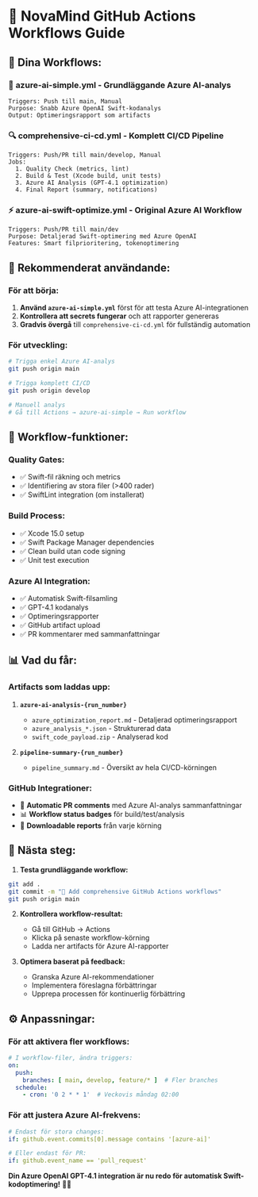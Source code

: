 # 🚀 NovaMind GitHub Actions Workflows Guide

## 📁 Dina Workflows:

### 🧠 **azure-ai-simple.yml** - Grundläggande Azure AI-analys
```
Triggers: Push till main, Manual
Purpose: Snabb Azure OpenAI Swift-kodanalys
Output: Optimeringsrapport som artifacts
```

### 🔍 **comprehensive-ci-cd.yml** - Komplett CI/CD Pipeline
```
Triggers: Push/PR till main/develop, Manual
Jobs: 
  1. Quality Check (metrics, lint)
  2. Build & Test (Xcode build, unit tests)
  3. Azure AI Analysis (GPT-4.1 optimization)
  4. Final Report (summary, notifications)
```

### ⚡ **azure-ai-swift-optimize.yml** - Original Azure AI Workflow
```
Triggers: Push/PR till main/dev
Purpose: Detaljerad Swift-optimering med Azure OpenAI
Features: Smart filprioritering, tokenoptimering
```

## 🎯 **Rekommenderat användande:**

### **För att börja:**
1. **Använd `azure-ai-simple.yml`** först för att testa Azure AI-integrationen
2. **Kontrollera att secrets fungerar** och att rapporter genereras
3. **Gradvis övergå** till `comprehensive-ci-cd.yml` för fullständig automation

### **För utveckling:**
```bash
# Trigga enkel Azure AI-analys
git push origin main

# Trigga komplett CI/CD
git push origin develop

# Manuell analys
# Gå till Actions → azure-ai-simple → Run workflow
```

## 🔧 **Workflow-funktioner:**

### **Quality Gates:**
- ✅ Swift-fil räkning och metrics
- ✅ Identifiering av stora filer (>400 rader)
- ✅ SwiftLint integration (om installerat)

### **Build Process:**
- ✅ Xcode 15.0 setup
- ✅ Swift Package Manager dependencies
- ✅ Clean build utan code signing
- ✅ Unit test execution

### **Azure AI Integration:**
- ✅ Automatisk Swift-filsamling
- ✅ GPT-4.1 kodanalys
- ✅ Optimeringsrapporter
- ✅ GitHub artifact upload
- ✅ PR kommentarer med sammanfattningar

## 📊 **Vad du får:**

### **Artifacts som laddas upp:**
1. **`azure-ai-analysis-{run_number}`**
   - `azure_optimization_report.md` - Detaljerad optimeringsrapport
   - `azure_analysis_*.json` - Strukturerad data
   - `swift_code_payload.zip` - Analyserad kod

2. **`pipeline-summary-{run_number}`**
   - `pipeline_summary.md` - Översikt av hela CI/CD-körningen

### **GitHub Integrationer:**
- 🔗 **Automatic PR comments** med Azure AI-analys sammanfattningar
- 📊 **Workflow status badges** för build/test/analysis
- 📁 **Downloadable reports** från varje körning

## 🚀 **Nästa steg:**

1. **Testa grundläggande workflow:**
```bash
git add .
git commit -m "🧠 Add comprehensive GitHub Actions workflows"
git push origin main
```

2. **Kontrollera workflow-resultat:**
   - Gå till GitHub → Actions
   - Klicka på senaste workflow-körning
   - Ladda ner artifacts för Azure AI-rapporter

3. **Optimera baserat på feedback:**
   - Granska Azure AI-rekommendationer
   - Implementera föreslagna förbättringar
   - Upprepa processen för kontinuerlig förbättring

## ⚙️ **Anpassningar:**

### **För att aktivera fler workflows:**
```yaml
# I workflow-filer, ändra triggers:
on:
  push:
    branches: [ main, develop, feature/* ]  # Fler branches
  schedule:
    - cron: '0 2 * * 1'  # Veckovis måndag 02:00
```

### **För att justera Azure AI-frekvens:**
```yaml
# Endast för stora changes:
if: github.event.commits[0].message contains '[azure-ai]'

# Eller endast för PR:
if: github.event_name == 'pull_request'
```

**Din Azure OpenAI GPT-4.1 integration är nu redo för automatisk Swift-kodoptimering!** 🧠✨
